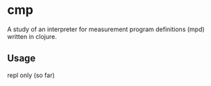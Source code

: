 # cmp

A study of an interpreter for measurement program definitions (mpd) written in clojure.

## Usage

repl only (so far)

